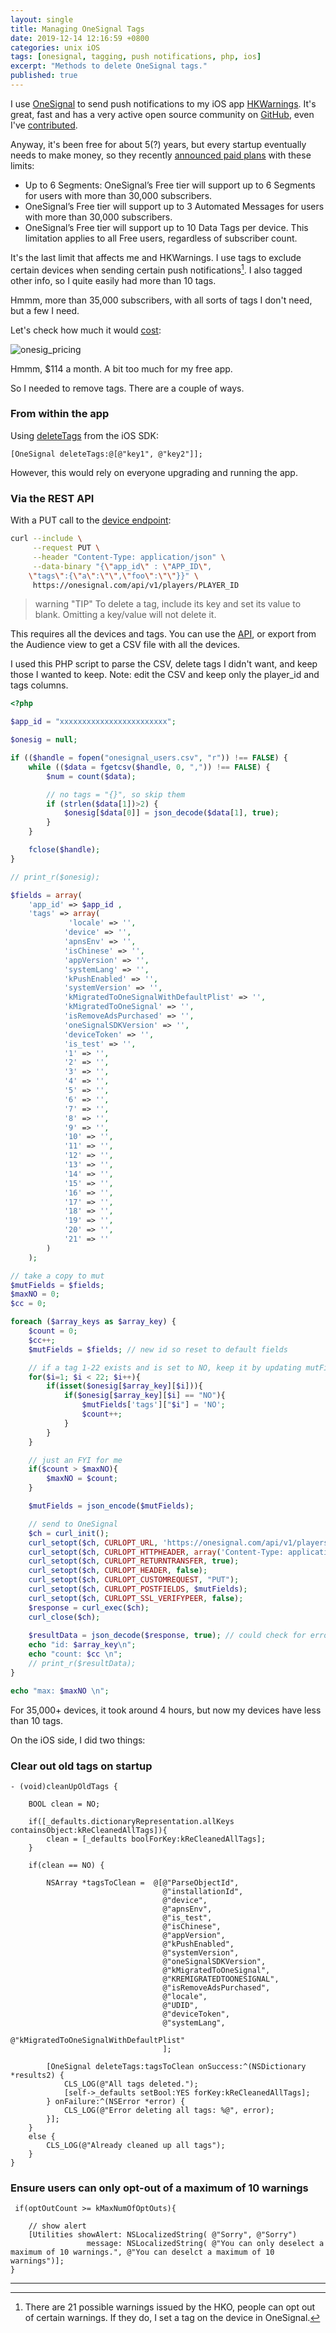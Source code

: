 ```yaml
---
layout: single
title: Managing OneSignal Tags
date: 2019-12-14 12:16:59 +0800
categories: unix iOS 
tags: [onesignal, tagging, push notifications, php, ios]
excerpt: "Methods to delete OneSignal tags."
published: true
---
```


I use [OneSignal](https://onesignal.com/) to send push notifications to my iOS app [HKWarnings](https://itunes.apple.com/hk/app/hkwarnings/id370901118?mt=8). It's great, fast and has a very active open source community on [GitHub](https://github.com/OneSignal/OneSignal-iOS-SDK), even I've [contributed](https://github.com/OneSignal/OneSignal-iOS-SDK/commit/4c1fb7b899b457fb050c95c24fef7cde1998c1ff).

Anyway, it's been free for about 5(?) years, but every startup eventually needs to make money, so they recently [announced paid plans](https://onesignal.com/blog/sustainably-growing-the-onesignal-community/) with these limits:

* Up to 6 Segments: OneSignal’s Free tier will support up to 6 Segments for users with more than 30,000 subscribers.
* OneSignal’s Free tier will support up to 3 Automated Messages for users with more than 30,000 subscribers.
* OneSignal’s Free tier will support up to 10 Data Tags per device. This limitation applies to all Free users, regardless of subscriber count.

It's the last limit that affects me and HKWarnings. I use tags to exclude certain devices when sending certain push notifications[^fn-optout]. I also tagged other info, so I quite easily had more than 10 tags.

Hmmm, more than 35,000 subscribers, with all sorts of tags I don't need, but a few I need.

Let's check how much it would [cost](https://onesignal.com/pricing):

<img data-src="{% asset_path onesig_pricing.png %}" class="lazyload blur-up" alt="onesig_pricing"/>

Hmmm, $114 a month. A bit too much for my free app.

So I needed to remove tags. There are a couple of ways.

### From within the app
Using [deleteTags](https://documentation.onesignal.com/docs/ios-native-sdk#section--deletetags-) from the iOS SDK:

````objective_c
[OneSignal deleteTags:@[@"key1", @"key2"]];
````
However, this would rely on everyone upgrading and running the app.

### Via the REST API
With a PUT call to the [device endpoint](https://documentation.onesignal.com/reference#edit-device):

````bash
curl --include \
     --request PUT \
     --header "Content-Type: application/json" \
     --data-binary "{\"app_id\" : \"APP_ID\",
    \"tags\":{\"a\":\"\",\"foo\":\"\"}}" \
     https://onesignal.com/api/v1/players/PLAYER_ID
````

> warning "TIP"
> To delete a tag, include its key and set its value to blank. Omitting a key/value will not delete it.

This requires all the devices and tags. You can use the [API](https://documentation.onesignal.com/reference#section-example-code-csv-export), or export from the Audience view to get a CSV file with all the devices.

I used this PHP script to parse the CSV, delete tags I didn't want, and keep those I wanted to keep. Note: edit the CSV and keep only the player_id and tags columns.

````php
<?php

$app_id = "xxxxxxxxxxxxxxxxxxxxxxxx";

$onesig = null;

if (($handle = fopen("onesignal_users.csv", "r")) !== FALSE) {
    while (($data = fgetcsv($handle, 0, ",")) !== FALSE) {
        $num = count($data);

        // no tags = "{}", so skip them
        if (strlen($data[1])>2) {
            $onesig[$data[0]] = json_decode($data[1], true);
        }
    }

    fclose($handle);
}

// print_r($onesig);

$fields = array( 
    'app_id' => $app_id , 
    'tags' => array(
             'locale' => '',
            'device' => '',
            'apnsEnv' => '',
	        'isChinese' => '',
	        'appVersion' => '',
	        'systemLang' => '',
	        'kPushEnabled' => '',
	        'systemVersion' => '',
	        'kMigratedToOneSignalWithDefaultPlist' => '',
	        'kMigratedToOneSignal' => '',
	        'isRemoveAdsPurchased' => '',
	        'oneSignalSDKVersion' => '',
	        'deviceToken' => '',
	        'is_test' => '',
	        '1' => '',
	        '2' => '',
	        '3' => '',
	        '4' => '',
	        '5' => '',
	        '6' => '',
	        '7' => '',
	        '8' => '',
	        '9' => '',
	        '10' => '',
	        '11' => '',
	        '12' => '',
	        '13' => '',
	        '14' => '',
	        '15' => '',
	        '16' => '',
	        '17' => '',
	        '18' => '',
	        '19' => '',
	        '20' => '',
	        '21' => ''
        )
    );

// take a copy to mut
$mutFields = $fields;
$maxNO = 0;
$cc = 0;

foreach ($array_keys as $array_key) {
    $count = 0;
    $cc++;
    $mutFields = $fields; // new id so reset to default fields

    // if a tag 1-22 exists and is set to NO, keep it by updating mutFields
    for($i=1; $i < 22; $i++){
        if(isset($onesig[$array_key][$i])){
            if($onesig[$array_key][$i] == "NO"){
                $mutFields['tags']["$i"] = 'NO';
                $count++;
            }
        }
    }

    // just an FYI for me
    if($count > $maxNO){
        $maxNO = $count;
    }

    $mutFields = json_encode($mutFields);

	// send to OneSignal
    $ch = curl_init();
    curl_setopt($ch, CURLOPT_URL, 'https://onesignal.com/api/v1/players/'.$array_key);
    curl_setopt($ch, CURLOPT_HTTPHEADER, array('Content-Type: application/json'));
    curl_setopt($ch, CURLOPT_RETURNTRANSFER, true);
    curl_setopt($ch, CURLOPT_HEADER, false);
    curl_setopt($ch, CURLOPT_CUSTOMREQUEST, "PUT");
    curl_setopt($ch, CURLOPT_POSTFIELDS, $mutFields);
    curl_setopt($ch, CURLOPT_SSL_VERIFYPEER, false);
    $response = curl_exec($ch);
    curl_close($ch);
    
    $resultData = json_decode($response, true); // could check for errors...
    echo "id: $array_key\n";
    echo "count: $cc \n";
    // print_r($resultData);  
}

echo "max: $maxNO \n";
````
For 35,000+ devices, it took around 4 hours, but now my devices have less than 10 tags.

On the iOS side, I did two things:

### Clear out old tags on startup
````objective_c
- (void)cleanUpOldTags {

    BOOL clean = NO;

    if([_defaults.dictionaryRepresentation.allKeys containsObject:kReCleanedAllTags]){
        clean = [_defaults boolForKey:kReCleanedAllTags];
    }

    if(clean == NO) {

        NSArray *tagsToClean =  @[@"ParseObjectId",
                                  @"installationId",
                                  @"device",
                                  @"apnsEnv",
                                  @"is_test",
                                  @"isChinese",
                                  @"appVersion",
                                  @"kPushEnabled",
                                  @"systemVersion",
                                  @"oneSignalSDKVersion",
                                  @"kMigratedToOneSignal",
                                  @"KREMIGRATEDTOONESIGNAL",
                                  @"isRemoveAdsPurchased",
                                  @"locale",
                                  @"UDID",
                                  @"deviceToken",
                                  @"systemLang",
                                  @"kMigratedToOneSignalWithDefaultPlist"
                                  ];

        [OneSignal deleteTags:tagsToClean onSuccess:^(NSDictionary *results2) {
            CLS_LOG(@"All tags deleted.");
            [self->_defaults setBool:YES forKey:kReCleanedAllTags];
        } onFailure:^(NSError *error) {
            CLS_LOG(@"Error deleting all tags: %@", error);
        }];
    }
    else {
        CLS_LOG(@"Already cleaned up all tags");
    }
}
````

### Ensure users can only opt-out of a maximum of 10 warnings
````objective_c
 if(optOutCount >= kMaxNumOfOptOuts){

    // show alert
    [Utilities showAlert: NSLocalizedString( @"Sorry", @"Sorry")
                 message: NSLocalizedString( @"You can only deselect a maximum of 10 warnings.", @"You can deselct a maximum of 10 warnings")];
}
````

[^fn-optout]: There are 21 possible warnings issued by the HKO, people can opt out of certain warnings. If they do, I set a tag on the device in OneSignal.

***
